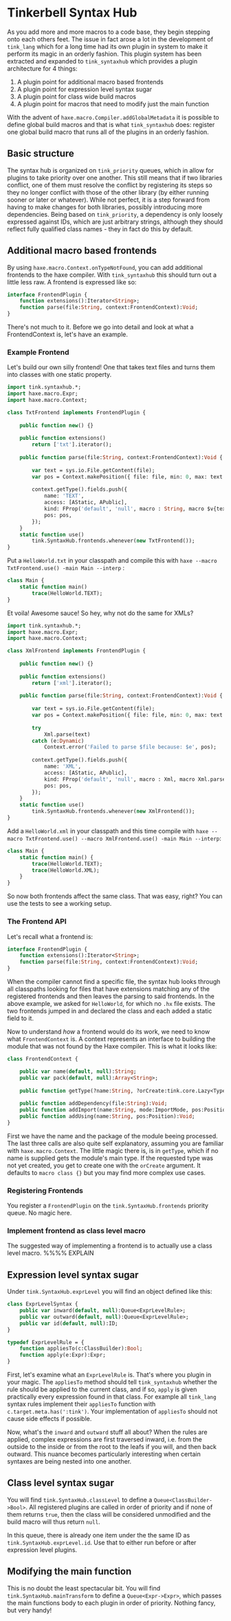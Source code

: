 # Tinkerbell Syntax Hub

As you add more and more macros to a code base, they begin stepping onto each others feet. The issue in fact arose a lot in the development of `tink_lang` which for a long time had its own plugin in system to make it perform its magic in an orderly fashion. This plugin system has been extracted and expanded to `tink_syntaxhub` which provides a plugin architecture for 4 things:
	
1. A plugin point for additional macro based frontends
2. A plugin point for expression level syntax sugar
3. A plugin point for class wide build macros
4. A plugin point for macros that need to modify just the main function

With the advent of `haxe.macro.Compiler.addGlobalMetadata` it is possible to define global build macros and that is what `tink_syntaxhub` does: register one global build macro that runs all of the plugins in an orderly fashion.

## Basic structure

The syntax hub is organized on `tink_priority` queues, which in allow for plugins to take priority over one another. This still means that if two libraries conflict, one of them must resolve the conflict by registering its steps so they no longer conflict with those of the other library (by either running sooner or later or whatever). While not perfect, it is a step forward from having to make changes for both libraries, possibly introducing more dependencies. Being based on `tink_priority`, a dependency is only loosely expressed against IDs, which are just arbitrary strings, although they should reflect fully qualified class names - they in fact do this by default.

## Additional macro based frontends

By using `haxe.macro.Context.onTypeNotFound`, you can add additional frontends to the haxe compiler. With `tink_syntaxhub` this should turn out a little less raw. A frontend is expressed like so:

```haxe
interface FrontendPlugin {
	function extensions():Iterator<String>;
	function parse(file:String, context:FrontendContext):Void;
}
```

There's not much to it. Before we go into detail and look at what a FrontendContext is, let's have an example.

### Example Frontend

Let's build our own silly frontend! One that takes text files and turns them into classes with one static property.

```haxe
import tink.syntaxhub.*;
import haxe.macro.Expr;
import haxe.macro.Context;

class TxtFrontend implements FrontendPlugin {
	
	public function new() {}
	
	public function extensions() 
		return ['txt'].iterator();
	
	public function parse(file:String, context:FrontendContext):Void {
		
		var text = sys.io.File.getContent(file);
		var pos = Context.makePosition({ file: file, min: 0, max: text.length });
		
		context.getType().fields.push({
			name: 'TEXT',
			access: [AStatic, APublic],
			kind: FProp('default', 'null', macro : String, macro $v{text}),
			pos: pos,
		});
	}
	static function use()
		tink.SyntaxHub.frontends.whenever(new TxtFrontend());
}
```

Put a `HelloWorld.txt` in your classpath and compile this with `haxe --macro TxtFrontend.use() -main Main --interp` :
	
```haxe
class Main {
	static function main()
		trace(HelloWorld.TEXT);
}
```

Et voila! Awesome sauce! So hey, why not do the same for XMLs?

```haxe
import tink.syntaxhub.*;
import haxe.macro.Expr;
import haxe.macro.Context;

class XmlFrontend implements FrontendPlugin {
	
	public function new() {}
	
	public function extensions() 
		return ['xml'].iterator();
		
	public function parse(file:String, context:FrontendContext):Void {
		
		var text = sys.io.File.getContent(file);
		var pos = Context.makePosition({ file: file, min: 0, max: text.length });
		
		try
			Xml.parse(text)
		catch (e:Dynamic)
			Context.error('Failed to parse $file because: $e', pos);
		
		context.getType().fields.push({
			name: 'XML',
			access: [AStatic, APublic],
			kind: FProp('default', 'null', macro : Xml, macro Xml.parse($v{text})),
			pos: pos,
		});
	}
	static function use()
		tink.SyntaxHub.frontends.whenever(new XmlFrontend());
}
```

Add a `HelloWorld.xml` in your classpath and this time compile with `haxe --macro TxtFrontend.use() --macro XmlFrontend.use() -main Main --interp`:
	
```haxe
class Main {
	static function main() {
		trace(HelloWorld.TEXT);
		trace(HelloWorld.XML);
	}
}
```

So now both frontends affect the same class. That was easy, right? You can use the tests to see a working setup.

### The Frontend API

Let's recall what a frontend is:
	
```haxe
interface FrontendPlugin {
	function extensions():Iterator<String>;
	function parse(file:String, context:FrontendContext):Void;
}
```

When the compiler cannot find a specific file, the syntax hub looks through all classpaths looking for files that have extensions matching any of the registered frontends and then leaves the parsing to said frontends. In the above example, we asked for `HelloWorld`, for which no `.hx` file exists. The two frontends jumped in and declared the class and each added a static field to it.

Now to understand *how* a frontend would do its work, we need to know what `FrontendContext` is. A context represents an interface to building the module that was not found by the Haxe compiler. This is what it looks like:

```haxe
class FrontendContext {

	public var name(default, null):String;
	public var pack(default, null):Array<String>;
	
	public function getType(?name:String, ?orCreate:tink.core.Lazy<TypeDefinition>):TypeDefinition;
	
	public function addDependency(file:String):Void;
	public function addImport(name:String, mode:ImportMode, pos:Position):Void;
	public function addUsing(name:String, pos:Position):Void;
}
```

First we have the name and the package of the module beeing processed. The last three calls are also quite self explanatory, assuming you are familiar with `haxe.macro.Context`. The little magic there is, is in `getType`, which if no name is supplied gets the module's main type. If the requested type was not yet created, you get to create one with the `orCreate` argument. It defaults to `macro class {}` but you may find more complex use cases.

### Registering Frontends

You register a `FrontendPlugin` on the `tink.SyntaxHub.frontends` priority queue. No magic here.

### Implement frontend as class level macro

The suggested way of implementing a frontend is to actually use a class level macro.  %%%% EXPLAIN

## Expression level syntax sugar

Under `tink.SyntaxHub.exprLevel` you will find an object defined like this:

```haxe
class ExprLevelSyntax {
	public var inward(default, null):Queue<ExprLevelRule>;	
	public var outward(default, null):Queue<ExprLevelRule>;	
	public var id(default, null):ID;
}

typedef ExprLevelRule = {
	function appliesTo(c:ClassBuilder):Bool;
	function apply(e:Expr):Expr;
}
```

First, let's examine what an `ExprLevelRule` is. That's where you plugin in your magic. The `appliesTo` method should tell `tink_syntaxhub` whether the rule should be applied to the current class, and if so, `apply` is given practically every expression found in that class. For example all `tink_lang` syntax rules implement their `appliesTo` function with `c.target.meta.has(':tink')`. Your implementation of `appliesTo` should not cause side effects if possible.

Now, what's the `inward` and `outward` stuff all about? When the rules are applied, complex expressions are first traversed inward, i.e. from the outside to the inside or from the root to the leafs if you will, and then back outward. This nuance becomes particularly interesting when certain syntaxes are being nested into one another.

## Class level syntax sugar

You will find `tink.SyntaxHub.classLevel` to define a `Queue<ClassBuilder->Bool>`. All registered plugins are called in order of priority and if none of them returns `true`, then the class will be considered unmodified and the build macro will thus return `null`.

In this queue, there is already one item under the the same ID as `tink.SyntaxHub.exprLevel.id`. Use that to either run before or after expression level plugins.

## Modifying the main function

This is no doubt the least spectacular bit. You will find `tink.SyntaxHub.mainTransform` to define a `Queue<Expr->Expr>`, which passes the main functions body to each plugin in order of priority. Nothing fancy, but very handy!
